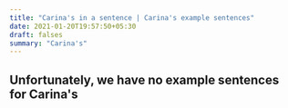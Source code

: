 ```yaml
---
title: "Carina's in a sentence | Carina's example sentences"
date: 2021-01-20T19:57:50+05:30
draft: falses
summary: "Carina's"
---
```

## Unfortunately, we have no example sentences for Carina's                 
